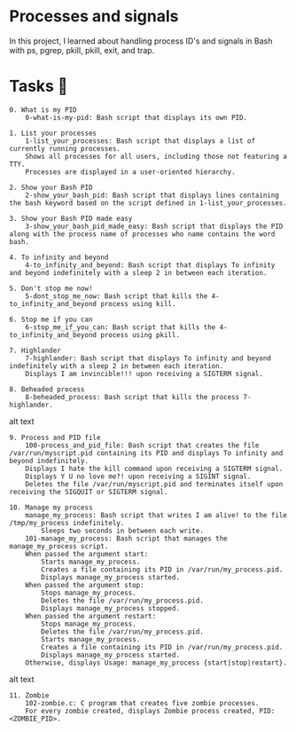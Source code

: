 # Processes and signals

In this project, I learned about handling process ID's and signals in Bash with ps, pgrep, pkill, pkill, exit, and trap.
# Tasks 📃

    0. What is my PID
        0-what-is-my-pid: Bash script that displays its own PID.

    1. List your processes
        1-list_your_processes: Bash script that displays a list of currently running processes.
        Shows all processes for all users, including those not featuring a TTY.
        Processes are displayed in a user-oriented hierarchy.

    2. Show your Bash PID
        2-show_your_bash_pid: Bash script that displays lines containing the bash keyword based on the script defined in 1-list_your_processes.

    3. Show your Bash PID made easy
        3-show_your_bash_pid_made_easy: Bash script that displays the PID along with the process name of processes who name contains the word bash.

    4. To infinity and beyond
        4-to_infinity_and_beyond: Bash script that displays To infinity and beyond indefinitely with a sleep 2 in between each iteration.

    5. Don't stop me now!
        5-dont_stop_me_now: Bash script that kills the 4-to_infinity_and_beyond process using kill.

    6. Stop me if you can
        6-stop_me_if_you_can: Bash script that kills the 4-to_infinity_and_beyond process using pkill.

    7. Highlander
        7-highlander: Bash script that displays To infinity and beyond indefinitely with a sleep 2 in between each iteration.
        Displays I am invincible!!! upon receiving a SIGTERM signal.

    8. Beheaded process
        8-beheaded_process: Bash script that kills the process 7-highlander.

alt text

    9. Process and PID file
        100-process_and_pid_file: Bash script that creates the file /var/run/myscript.pid containing its PID and displays To infinity and beyond indefinitely.
        Displays I hate the kill command upon receiving a SIGTERM signal.
        Displays Y U no love me?! upon receiving a SIGINT signal.
        Deletes the file /var/run/myscript.pid and terminates itself upon receiving the SIGQUIT or SIGTERM signal.

    10. Manage my process
        manage_my_process: Bash script that writes I am alive! to the file /tmp/my_process indefinitely.
            Sleeps two seconds in between each write.
        101-manage_my_process: Bash script that manages the manage_my_process script.
        When passed the argument start:
            Starts manage_my_process.
            Creates a file containing its PID in /var/run/my_process.pid.
            Displays manage_my_process started.
        When passed the argument stop:
            Stops manage_my_process.
            Deletes the file /var/run/my_process.pid.
            Displays manage_my_process stopped.
        When passed the argument restart:
            Stops manage_my_process.
            Deletes the file /var/run/my_process.pid.
            Starts manage_my_process.
            Creates a file containing its PID in /var/run/my_process.pid.
            Displays manage_my_process started.
        Otherwise, displays Usage: manage_my_process {start|stop|restart}.

alt text

    11. Zombie
        102-zombie.c: C program that creates five zombie processes.
        For every zombie created, displays Zombie process created, PID: <ZOMBIE_PID>.

